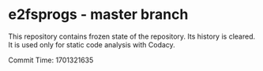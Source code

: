 # e2fsprogs - master branch

This repository contains frozen state of the repository.
Its history is cleared. It is used only for static code
analysis with Codacy.

Commit Time: 1701321635